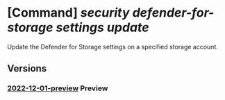 # [Command] _security defender-for-storage settings update_

Update the Defender for Storage settings on a specified storage account.

## Versions

### [2022-12-01-preview](/Resources/mgmt-plane/L3tyZXNvdXJjZWlkfS9wcm92aWRlcnMvbWljcm9zb2Z0LnNlY3VyaXR5L2RlZmVuZGVyZm9yc3RvcmFnZXNldHRpbmdzL3t9/2022-12-01-preview.xml) **Preview**

<!-- mgmt-plane /{resourceid}/providers/microsoft.security/defenderforstoragesettings/{} 2022-12-01-preview -->
